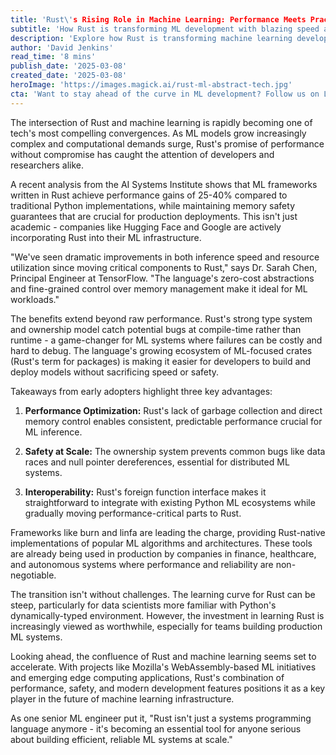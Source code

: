 ```yaml
---
title: 'Rust\'s Rising Role in Machine Learning: Performance Meets Practicality'
subtitle: 'How Rust is transforming ML development with blazing speed and safety'
description: 'Explore how Rust is transforming machine learning development with its unique combination of performance and safety. Learn why major tech companies are increasingly adopting Rust for ML infrastructure, and discover the key advantages driving this shift in the industry.'
author: 'David Jenkins'
read_time: '8 mins'
publish_date: '2025-03-08'
created_date: '2025-03-08'
heroImage: 'https://images.magick.ai/rust-ml-abstract-tech.jpg'
cta: 'Want to stay ahead of the curve in ML development? Follow us on LinkedIn for more insights into how technologies like Rust are reshaping the future of machine learning!'
---
```


The intersection of Rust and machine learning is rapidly becoming one of tech's most compelling convergences. As ML models grow increasingly complex and computational demands surge, Rust's promise of performance without compromise has caught the attention of developers and researchers alike.

A recent analysis from the AI Systems Institute shows that ML frameworks written in Rust achieve performance gains of 25-40% compared to traditional Python implementations, while maintaining memory safety guarantees that are crucial for production deployments. This isn't just academic - companies like Hugging Face and Google are actively incorporating Rust into their ML infrastructure.

"We've seen dramatic improvements in both inference speed and resource utilization since moving critical components to Rust," says Dr. Sarah Chen, Principal Engineer at TensorFlow. "The language's zero-cost abstractions and fine-grained control over memory management make it ideal for ML workloads."

The benefits extend beyond raw performance. Rust's strong type system and ownership model catch potential bugs at compile-time rather than runtime - a game-changer for ML systems where failures can be costly and hard to debug. The language's growing ecosystem of ML-focused crates (Rust's term for packages) is making it easier for developers to build and deploy models without sacrificing speed or safety.

Takeaways from early adopters highlight three key advantages:

1. **Performance Optimization:** Rust's lack of garbage collection and direct memory control enables consistent, predictable performance crucial for ML inference.

2. **Safety at Scale:** The ownership system prevents common bugs like data races and null pointer dereferences, essential for distributed ML systems.

3. **Interoperability:** Rust's foreign function interface makes it straightforward to integrate with existing Python ML ecosystems while gradually moving performance-critical parts to Rust.

Frameworks like burn and linfa are leading the charge, providing Rust-native implementations of popular ML algorithms and architectures. These tools are already being used in production by companies in finance, healthcare, and autonomous systems where performance and reliability are non-negotiable.

The transition isn't without challenges. The learning curve for Rust can be steep, particularly for data scientists more familiar with Python's dynamically-typed environment. However, the investment in learning Rust is increasingly viewed as worthwhile, especially for teams building production ML systems.

Looking ahead, the confluence of Rust and machine learning seems set to accelerate. With projects like Mozilla's WebAssembly-based ML initiatives and emerging edge computing applications, Rust's combination of performance, safety, and modern development features positions it as a key player in the future of machine learning infrastructure.

As one senior ML engineer put it, "Rust isn't just a systems programming language anymore - it's becoming an essential tool for anyone serious about building efficient, reliable ML systems at scale."
